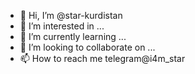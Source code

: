 - 👋 Hi, I’m @star-kurdistan
- 👀 I’m interested in ...
- 🌱 I’m currently learning ...
- 💞️ I’m looking to collaborate on ...
- 📫 How to reach me telegram@i4m_star
